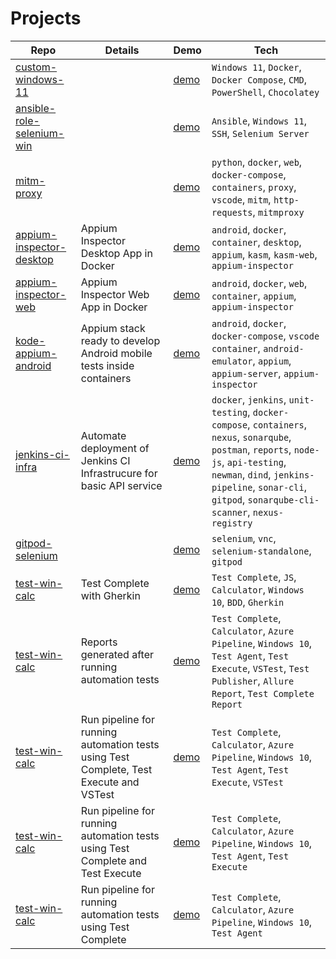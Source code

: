 # Projects

| Repo | Details | Demo | Tech |
| -----|---------|------|------|
|[custom-windows-11](https://github.com/prmiguel/custom-windows-11)||[demo](https://prmiguel.github.io/media/2f08541a-966c-4111-af67-3cfcfdb86b37.gif)|`Windows 11`, `Docker`, `Docker Compose`, `CMD`, `PowerShell`, `Chocolatey`|
|[ansible-role-selenium-win](https://github.com/prmiguel/ansible-role-selenium-win)||[demo](https://prmiguel.github.io/media/81a5c898-28fa-4ebc-ae51-fce1a4f11298.gif)|`Ansible`, `Windows 11`, `SSH`, `Selenium Server`|
|[mitm-proxy](https://github.com/prmiguel/mitm-proxy)||[demo](https://prmiguel.github.io/media/8276a4be-0047-4af6-81f4-d38bb1868b87.gif)|`python`, `docker`, `web`, `docker-compose`, `containers`, `proxy`, `vscode`, `mitm`, `http-requests`, `mitmproxy`|
|[appium-inspector-desktop](https://github.com/prmiguel/appium-inspector-desktop)|Appium Inspector Desktop App in Docker|[demo](https://prmiguel.github.io/media/cbf3832a-9e5a-4482-981d-186e0b9bba44.gif)|`android`, `docker`, `container`, `desktop`, `appium`, `kasm`, `kasm-web`, `appium-inspector`|
|[appium-inspector-web](https://github.com/prmiguel/appium-inspector-web)|Appium Inspector Web App in Docker|[demo](https://prmiguel.github.io/media/6f251816-eddc-485a-baad-e095e95b545e.gif)|`android`, `docker`, `web`, `container`, `appium`, `appium-inspector`|
|[kode-appium-android](https://github.com/prmiguel/kode-appium-android)|Appium stack ready to develop Android mobile tests inside containers|[demo](https://prmiguel.github.io/media/.gif)|`android`, `docker`, `docker-compose`, `vscode container`, `android-emulator`, `appium`, `appium-server`, `appium-inspector`|
|[jenkins-ci-infra](https://github.com/prmiguel/PIN1_)|Automate deployment of Jenkins CI Infrastrucure for basic API service|[demo](https://prmiguel.github.io/media/7bce02bd-d2aa-4123-8f65-b2196dc8ab5a.gif)|`docker`, `jenkins`, `unit-testing`, `docker-compose`, `containers`, `nexus`, `sonarqube`, `postman`, `reports`, `node-js`, `api-testing`, `newman`, `dind`, `jenkins-pipeline`, `sonar-cli`, `gitpod`, `sonarqube-cli-scanner`, `nexus-registry`|
|[gitpod-selenium](https://github.com/prmiguel/gitpod-selenium)||[demo](https://prmiguel.github.io/media/7bf2ce42-5a13-431d-a97b-4290c0dd6696.gif)|`selenium`, `vnc`, `selenium-standalone`, `gitpod`|
|[test-win-calc](https://dev.azure.com/prmiguel/_git/test-calc)|Test Complete with Gherkin|[demo](https://prmiguel.github.io/media/1608c8b5-5628-41ca-ad10-8fafcd057f3a.gif)|`Test Complete`, `JS`, `Calculator`, `Windows 10`, `BDD`, `Gherkin`|
|[test-win-calc](https://dev.azure.com/prmiguel/_git/test-calc)|Reports generated after running automation tests|[demo](https://prmiguel.github.io/media/32d0ac8b-6628-43eb-8e36-ae50155f5abb.gif)|`Test Complete`, `Calculator`, `Azure Pipeline`, `Windows 10`, `Test Agent`, `Test Execute`, `VSTest`, `Test Publisher`, `Allure Report`, `Test Complete Report`|
|[test-win-calc](https://dev.azure.com/prmiguel/_git/test-calc)|Run pipeline for running automation tests using Test Complete, Test Execute and VSTest|[demo](https://prmiguel.github.io/media/aaf682ca-a4ae-425f-890a-782833cd4e7c.gif)|`Test Complete`, `Calculator`, `Azure Pipeline`, `Windows 10`, `Test Agent`, `Test Execute`, `VSTest`|
|[test-win-calc](https://dev.azure.com/prmiguel/_git/test-calc)|Run pipeline for running automation tests using Test Complete and Test Execute|[demo](https://prmiguel.github.io/media/e4996141-7f23-44ec-99f9-5aa43ae746d5.gif)|`Test Complete`, `Calculator`, `Azure Pipeline`, `Windows 10`, `Test Agent`, `Test Execute`|
|[test-win-calc](https://dev.azure.com/prmiguel/_git/test-calc)|Run pipeline for running automation tests using Test Complete|[demo](https://prmiguel.github.io/media/f97d9e0f-c3c5-4f24-b2b1-353679383868.gif)|`Test Complete`, `Calculator`, `Azure Pipeline`, `Windows 10`, `Test Agent`|
